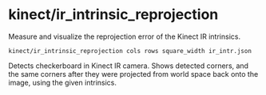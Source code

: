 # kinect/ir\_intrinsic\_reprojection

Measure and visualize the reprojection error of the Kinect IR intrinsics.

    kinect/ir_intrinsic_reprojection cols rows square_width ir_intr.json

Detects checkerboard in Kinect IR camera. Shows detected corners, and the same corners after they were projected from world space back onto the image, using the given intrinsics.
